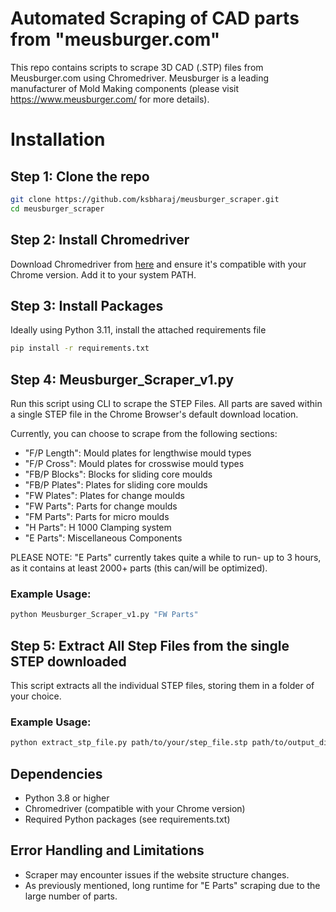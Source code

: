 # Automated Scraping of CAD parts from "meusburger.com"

This repo contains scripts to scrape 3D CAD (.STP) files from Meusburger.com using Chromedriver. 
Meusburger is a leading manufacturer of Mold Making components (please visit https://www.meusburger.com/ for more details). 

# Installation
## Step 1: Clone the repo
```sh
git clone https://github.com/ksbharaj/meusburger_scraper.git
cd meusburger_scraper
```

## Step 2: Install Chromedriver
Download Chromedriver from [here](https://googlechromelabs.github.io/chrome-for-testing/) and ensure it's compatible with your Chrome version. Add it to your system PATH.

## Step 3: Install Packages
Ideally using Python 3.11, install the attached requirements file

```sh
pip install -r requirements.txt
```

## Step 4: Meusburger_Scraper_v1.py
Run this script using CLI to scrape the STEP Files. All parts are saved within a single STEP file in the Chrome Browser's default download location. 

Currently, you can choose to scrape from the following sections:
- "F/P Length": Mould plates for lengthwise mould types
- "F/P Cross": Mould plates for crosswise mould types
- "FB/P Blocks": Blocks for sliding core moulds 
- "FB/P Plates": Plates for sliding core moulds
- "FW Plates": Plates for change moulds
- "FW Parts": Parts for change moulds
- "FM Parts": Parts for micro moulds
- "H Parts": H 1000 Clamping system
- "E Parts": Miscellaneous Components

PLEASE NOTE: "E Parts" currently takes quite a while to run- up to 3 hours, as it contains at least 2000+ parts (this can/will be optimized).

### Example Usage:

```sh
python Meusburger_Scraper_v1.py "FW Parts" 
```

## Step 5: Extract All Step Files from the single STEP downloaded

This script extracts all the individual STEP files, storing them in a folder of your choice. 

### Example Usage:

```sh
python extract_stp_file.py path/to/your/step_file.stp path/to/output_directory
```

## Dependencies
- Python 3.8 or higher
- Chromedriver (compatible with your Chrome version)
- Required Python packages (see requirements.txt)

## Error Handling and Limitations
- Scraper may encounter issues if the website structure changes.
- As previously mentioned, long runtime for "E Parts" scraping due to the large number of parts.



